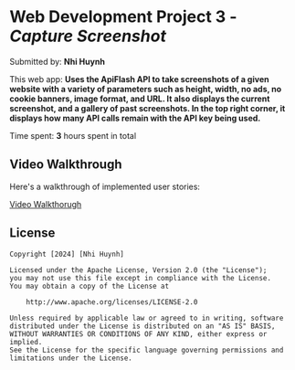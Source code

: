 # Web Development Project 3 - *Capture Screenshot*

Submitted by: **Nhi Huynh**

This web app: **Uses the ApiFlash API to take screenshots of a given website with a variety of parameters such as height, width, no ads, no cookie banners, image format, and URL. It also displays the current screenshot, and a gallery of past screenshots. In the top right corner, it displays how many API calls remain with the API key being used.**

Time spent: **3** hours spent in total

## Video Walkthrough

Here's a walkthrough of implemented user stories:

[Video Walkthorugh](https://imgur.com/a/tKPnhko)


## License

    Copyright [2024] [Nhi Huynh]

    Licensed under the Apache License, Version 2.0 (the "License");
    you may not use this file except in compliance with the License.
    You may obtain a copy of the License at

        http://www.apache.org/licenses/LICENSE-2.0

    Unless required by applicable law or agreed to in writing, software
    distributed under the License is distributed on an "AS IS" BASIS,
    WITHOUT WARRANTIES OR CONDITIONS OF ANY KIND, either express or implied.
    See the License for the specific language governing permissions and
    limitations under the License.

